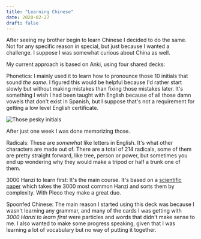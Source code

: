 ```yaml
---
title: "Learning Chinese"
date: 2020-02-27
draft: false
---
```


After seeing my brother begin to learn Chinese I decided to do the same. Not for
any specific reason in special, but just because I wanted a challenge. I suppose
I was somewhat curious about China as well.

My current approach is based on Anki, using four shared decks:

Phonetics: I mainly used it to learn how to pronounce those 10 initials that
sound _the same_. I figured this would be helpful because I'd rather start
slowly but without making mistakes than fixing those mistakes later. It's
something I wish I had been taught with English because of all those damn
vowels that don't exist in Spanish, but I suppose that's not a requirement for
getting a low level English certificate.

![Those pesky initials](/pesky_initials.jpg)

After just one week I was done memorizing those.

Radicals: These are _somewhat_ like letters in English. It's what other
characters are made out of. There are a total of 214 radicals, some of them
are pretty straight forward, like tree, person or power, but sometimes you end
up wondering why they would make a tripod or half a trunk one of them.

3000 Hanzi to learn first: It's the main course. It's based on a
[scientific paper](http://journals.plos.org/plosone/article?id=10.1371/journal.pone.0069745)
which takes the 3000 most common Hanzi and sorts them by complexity. With
Pleco they make a great duo.

Spoonfed Chinese: The main reason I started using this deck was because I
wasn't learning any grammar, and many of the cards I was getting with _3000
Hanzi to learn first_ were particles and words that didn't make sense to me. I
also wanted to make some progress speaking, given that I was learning a lot of
vocabulary but no way of putting it together.
